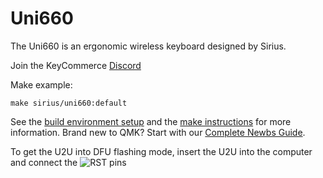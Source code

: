 # Uni660

The Uni660 is an ergonomic wireless keyboard designed by Sirius. 

Join the KeyCommerce [Discord](https://discord.gg/GJ8bdM)

Make example:

	make sirius/uni660:default

See the [build environment setup](https://docs.qmk.fm/#/getting_started_build_tools) and the [make instructions](https://docs.qmk.fm/#/getting_started_make_guide) for more information. Brand new to QMK? Start with our [Complete Newbs Guide](https://docs.qmk.fm/#/newbs).

To get the U2U into DFU flashing mode, insert the U2U into the computer and connect the ![RST pins](https://i.imgur.com/IlKKXWB.png)
